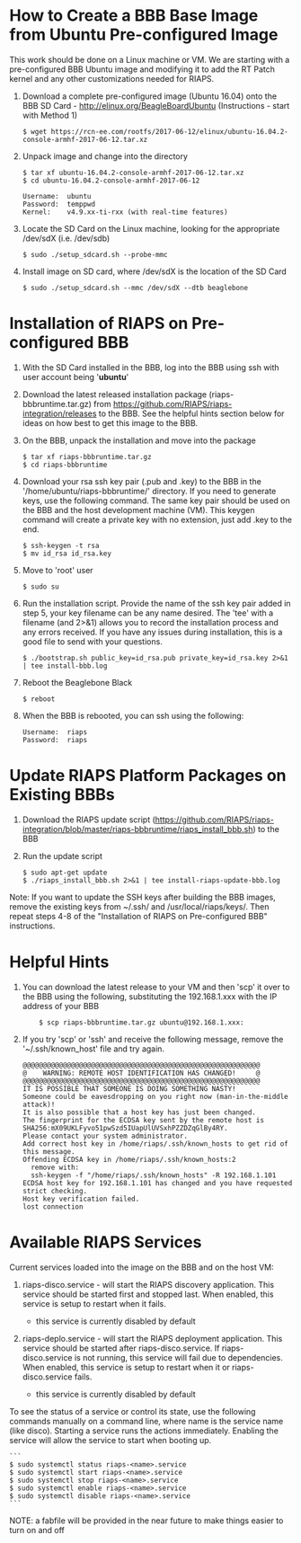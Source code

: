 # How to Create a BBB Base Image from Ubuntu Pre-configured Image

This work should be done on a Linux machine or VM.  We are starting with a pre-configured BBB Ubuntu image and modifying it to add the RT Patch kernel and any other customizations needed for RIAPS.

1. Download a complete pre-configured image (Ubuntu 16.04) onto the BBB SD Card - http://elinux.org/BeagleBoardUbuntu (Instructions - start with Method 1)

    ```
    $ wget https://rcn-ee.com/rootfs/2017-06-12/elinux/ubuntu-16.04.2-console-armhf-2017-06-12.tar.xz
    ```

2. Unpack image and change into the directory

    ```
    $ tar xf ubuntu-16.04.2-console-armhf-2017-06-12.tar.xz
    $ cd ubuntu-16.04.2-console-armhf-2017-06-12
    ```

    ```
    Username:  ubuntu
    Password:  temppwd
    Kernel:    v4.9.xx-ti-rxx (with real-time features)
    ```

3. Locate the SD Card on the Linux machine, looking for the appropriate /dev/sdX (i.e. /dev/sdb)

    ```
    $ sudo ./setup_sdcard.sh --probe-mmc
    ```
  
4. Install image on SD card, where /dev/sdX is the location of the SD Card 

    ```
    $ sudo ./setup_sdcard.sh --mmc /dev/sdX --dtb beaglebone
    ```
  
# Installation of RIAPS on Pre-configured BBB 

1. With the SD Card installed in the BBB, log into the BBB using ssh with user account being '**ubuntu**'

2. Download the latest released installation package (riaps-bbbruntime.tar.gz) from https://github.com/RIAPS/riaps-integration/releases to the BBB.  See the helpful hints section below for ideas on how best to get this image to the BBB.

3. On the BBB, unpack the installation and move into the package

	```
	$ tar xf riaps-bbbruntime.tar.gz
	$ cd riaps-bbbruntime
	```

4. Download your rsa ssh key pair (.pub and .key) to the BBB in the '/home/ubuntu/riaps-bbbruntime/' directory.  If you need to generate keys, use the following command.  The same key pair should be used on the BBB and the host development machine (VM).  This keygen command will create a private key with no extension, just add .key to the end.

	```
	$ ssh-keygen -t rsa
	$ mv id_rsa id_rsa.key
	```

5. Move to 'root' user
	
	```
	$ sudo su   
	```	   
		
6. Run the installation script.  Provide the name of the ssh key pair added in step 5, your key filename can be any name desired.  The 'tee' with a filename (and 2>&1) allows you to record the installation process and any errors received.  If you have any issues during installation, this is a good file to send with your questions.
	
	```
	$ ./bootstrap.sh public_key=id_rsa.pub private_key=id_rsa.key 2>&1 | tee install-bbb.log
	```	
	
7. Reboot the Beaglebone Black

	```
	$ reboot   
	```
	
8. When the BBB is rebooted, you can ssh using the following:

	```
	Username:  riaps
	Password:  riaps
	```
	
# Update RIAPS Platform Packages on Existing BBBs

1. Download the RIAPS update script (https://github.com/RIAPS/riaps-integration/blob/master/riaps-bbbruntime/riaps_install_bbb.sh) to the BBB

2. Run the update script

	```
	$ sudo apt-get update
	$ ./riaps_install_bbb.sh 2>&1 | tee install-riaps-update-bbb.log
	```
Note:  If you want to update the SSH keys after building the BBB images, remove the existing keys from ~/.ssh/ and /usr/local/riaps/keys/.  Then repeat steps 4-8 of the "Installation of RIAPS on Pre-configured BBB" instructions.

# Helpful Hints 

1. You can download the latest release to your VM and then 'scp' it over to the BBB using the following, substituting the 192.168.1.xxx with the IP address of your BBB
    
	```
        $ scp riaps-bbbruntime.tar.gz ubuntu@192.168.1.xxx:
	```
	
2. If you try 'scp' or 'ssh' and receive the following message, remove the '~/.ssh/known_host' file and try again.

 	```
	@@@@@@@@@@@@@@@@@@@@@@@@@@@@@@@@@@@@@@@@@@@@@@@@@@@@@@@@@@@
	@    WARNING: REMOTE HOST IDENTIFICATION HAS CHANGED!     @
	@@@@@@@@@@@@@@@@@@@@@@@@@@@@@@@@@@@@@@@@@@@@@@@@@@@@@@@@@@@
	IT IS POSSIBLE THAT SOMEONE IS DOING SOMETHING NASTY!
	Someone could be eavesdropping on you right now (man-in-the-middle attack)!
	It is also possible that a host key has just been changed.
	The fingerprint for the ECDSA key sent by the remote host is
	SHA256:mX09UKLFyvo51pwSzd5IUapUlUVSxhPZZDZqGlBy4RY.
	Please contact your system administrator.
	Add correct host key in /home/riaps/.ssh/known_hosts to get rid of this message.
	Offending ECDSA key in /home/riaps/.ssh/known_hosts:2
	  remove with:
	  ssh-keygen -f "/home/riaps/.ssh/known_hosts" -R 192.168.1.101
	ECDSA host key for 192.168.1.101 has changed and you have requested strict checking.
	Host key verification failed.
	lost connection
	```
	

# Available RIAPS Services

Current services loaded into the image on the BBB and on the host VM:

1. riaps-disco.service - will start the RIAPS discovery application.  This service should be started first and stopped last.  When enabled, this service is setup to restart when it fails.
    
   - this service is currently disabled by default 

2. riaps-deplo.service - will start the RIAPS deployment application.  This service should be started after riaps-disco.service.  If riaps-disco.service is not running, this service will fail due to dependencies.  When enabled, this service is setup to restart when it or riaps-disco.service fails.

   - this service is currently disabled by default

To see the status of a service or control its state, use the following commands manually on a command line, where name is the service name (like disco).  Starting a service runs the actions immediately.  Enabling the service will allow the service to start when booting up.

    ```
    $ sudo systemctl status riaps-<name>.service
    $ sudo systemctl start riaps-<name>.service
    $ sudo systemctl stop riaps-<name>.service
    $ sudo systemctl enable riaps-<name>.service
    $ sudo systemctl disable riaps-<name>.service
    ```
 NOTE: a fabfile will be provided in the near future to make things easier to turn on and off
   
